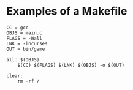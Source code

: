 # Examples of a Makefile

```
CC = gcc
OBJS = main.c
FLAGS = -Wall
LNK = -lncurses
OUT = bin/game

all: $(OBJS)
	$(CC) $(FLAGS) $(LNK) $(OBJS) -o $(OUT)

clear: 
	rm -rf /
```